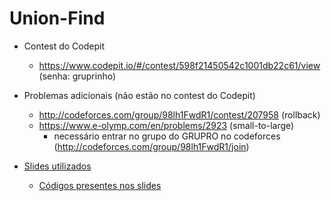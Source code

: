 Union-Find
==============

- Contest do Codepit
  - https://www.codepit.io/#/contest/598f21450542c1001db22c61/view (senha: gruprinho)

- Problemas adicionais (não estão no contest do Codepit)
  - http://codeforces.com/group/98lh1FwdR1/contest/207958 (rollback)
  - https://www.e-olymp.com/en/problems/2923 (small-to-large)
    - necessário entrar no grupo do GRUPRO no codeforces (http://codeforces.com/group/98lh1FwdR1/join)

- [Slides utilizados](slides/main.pdf)
  - [Códigos presentes nos slides](slides/codes)

